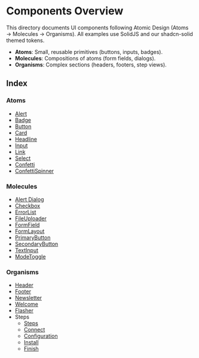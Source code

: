 # Components Overview

This directory documents UI components following Atomic Design (Atoms → Molecules → Organisms). All examples use SolidJS and our shadcn-solid themed tokens.

- **Atoms**: Small, reusable primitives (buttons, inputs, badges).
- **Molecules**: Compositions of atoms (form fields, dialogs).
- **Organisms**: Complex sections (headers, footers, step views).

## Index

### Atoms

- [Alert](atoms/alert.md)
- [Badge](atoms/badge.md)
- [Button](atoms/button.md)
- [Card](atoms/card.md)
- [Headline](atoms/headline.md)
- [Input](atoms/input.md)
- [Link](atoms/link.md)
- [Select](atoms/select.md)
- [Confetti](atoms/confetti.md)
- [ConfettiSpinner](atoms/confetti-spinner.md)

### Molecules

- [Alert Dialog](molecules/alert-dialog.md)
- [Checkbox](molecules/checkbox.md)
- [ErrorList](molecules/error-list.md)
- [FileUploader](molecules/file-uploader.md)
- [FormField](molecules/form-field.md)
- [FormLayout](molecules/form-layout.md)
- [PrimaryButton](molecules/primary-button.md)
- [SecondaryButton](molecules/secondary-button.md)
- [TextInput](molecules/text-input.md)
- [ModeToggle](molecules/mode-toggle.md)

### Organisms

- [Header](../organisms/header.md)
- [Footer](../organisms/footer.md)
- [Newsletter](../organisms/newsletter.md)
- [Welcome](../organisms/welcome.md)
- [Flasher](../organisms/flasher.md)
- Steps
  - [Steps](../organisms/steps/steps.md)
  - [Connect](../organisms/steps/connect.md)
  - [Configuration](../organisms/steps/configuration.md)
  - [Install](../organisms/steps/install.md)
  - [Finish](../organisms/steps/finish.md)
